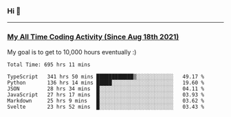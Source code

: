### Hi 🙂

---

### <a href="https://wakatime.com/@Eroxl">My All Time Coding Activity (Since Aug 18th 2021)</a>
My goal is to get to 10,000 hours eventually :)
<!--START_SECTION:waka-->

```text
Total Time: 695 hrs 11 mins

TypeScript   341 hrs 50 mins ████████████▒░░░░░░░░░░░░   49.17 %
Python       136 hrs 14 mins █████░░░░░░░░░░░░░░░░░░░░   19.60 %
JSON         28 hrs 34 mins  █░░░░░░░░░░░░░░░░░░░░░░░░   04.11 %
JavaScript   27 hrs 17 mins  █░░░░░░░░░░░░░░░░░░░░░░░░   03.93 %
Markdown     25 hrs 9 mins   █░░░░░░░░░░░░░░░░░░░░░░░░   03.62 %
Svelte       23 hrs 52 mins  █░░░░░░░░░░░░░░░░░░░░░░░░   03.43 %
```

<!--END_SECTION:waka-->
